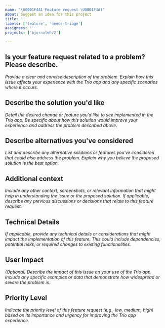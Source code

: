 ```yaml
---
name: "\U0001F4A1 Feature request \U0001F4A1"
about: Suggest an idea for this project
title: ''
labels: ['feature', 'needs-triage']
assignees: ''
projects: ['bjornoleh/2']

---
```


## Is your feature request related to a problem? Please describe.
*Provide a clear and concise description of the problem. Explain how this issue affects your experience with the Trio app and any specific scenarios where it occurs.*

## Describe the solution you'd like
*Detail the desired change or feature you'd like to see implemented in the Trio app. Be specific about how this solution would improve your experience and address the problem described above.*

## Describe alternatives you've considered
*List and describe any alternative solutions or features you've considered that could also address the problem. Explain why you believe the proposed solution is the best option.*

## Additional context
*Include any other context, screenshots, or relevant information that might help in understanding the issue or the proposed solution. If applicable, describe any previous discussions or decisions that relate to this feature request.*

## Technical Details
*If applicable, provide any technical details or considerations that might impact the implementation of this feature. This could include dependencies, potential risks, or required changes to existing functionalities.*

## User Impact
*(Optional) Describe the impact of this issue on your use of the Trio app. Include any specific examples or data that demonstrate how widespread or severe the problem is.*

## Priority Level
*Indicate the priority level of this feature request (e.g., low, medium, high) based on its importance and urgency for improving the Trio app experience.*
